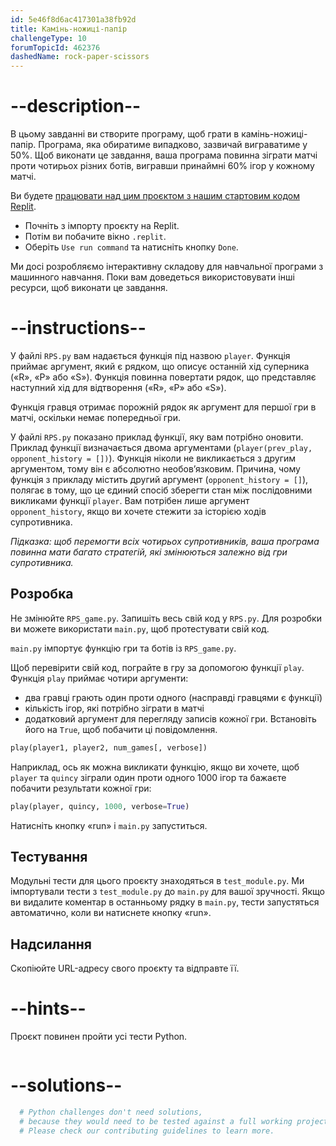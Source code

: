```yaml
---
id: 5e46f8d6ac417301a38fb92d
title: Камінь-ножиці-папір
challengeType: 10
forumTopicId: 462376
dashedName: rock-paper-scissors
---
```


# --description--

В цьому завданні ви створите програму, щоб грати в камінь-ножиці-папір. Програма, яка обиратиме випадково, зазвичай виграватиме у 50%. Щоб виконати це завдання, ваша програма повинна зіграти матчі проти чотирьох різних ботів, вигравши принаймні 60% ігор у кожному матчі.

Ви будете <a href="https://replit.com/github/topcoder-platform/boilerplate-rock-paper-scissors" target="_blank" rel="noopener noreferrer nofollow">працювати над цим проєктом з нашим стартовим кодом Replit</a>.

-   Почніть з імпорту проєкту на Replit.
-   Потім ви побачите вікно `.replit`.
-   Оберіть `Use run command` та натисніть кнопку `Done`.

Ми досі розробляємо інтерактивну складову для навчальної програми з машинного навчання. Поки вам доведеться використовувати інші ресурси, щоб виконати це завдання.

# --instructions--

У файлі `RPS.py` вам надається функція під назвою `player`. Функція приймає аргумент, який є рядком, що описує останній хід суперника («R», «P» або «S»). Функція повинна повертати рядок, що представляє наступний хід для відтворення («R», «P» або «S»).

Функція гравця отримає порожній рядок як аргумент для першої гри в матчі, оскільки немає попередньої гри.

У файлі `RPS.py` показано приклад функції, яку вам потрібно оновити. Приклад функції визначається двома аргументами (`player(prev_play, opponent_history = [])`). Функція ніколи не викликається з другим аргументом, тому він є абсолютно необов’язковим. Причина, чому функція з прикладу містить другий аргумент (`opponent_history = []`), полягає в тому, що це єдиний спосіб зберегти стан між послідовними викликами функції `player`. Вам потрібен лише аргумент `opponent_history`, якщо ви хочете стежити за історією ходів супротивника.

*Підказка: щоб перемогти всіх чотирьох супротивників, ваша програма повинна мати багато стратегій, які змінюються залежно від гри супротивника.*

## Розробка

Не змінюйте `RPS_game.py`. Запишіть весь свій код у `RPS.py`. Для розробки ви можете використати `main.py`, щоб протестувати свій код.

`main.py` імпортує функцію гри та ботів із `RPS_game.py`.

Щоб перевірити свій код, пограйте в гру за допомогою функції `play`. Функція `play` приймає чотири аргументи:

- два гравці грають один проти одного (насправді гравцями є функції)
- кількість ігор, які потрібно зіграти в матчі
- додатковий аргумент для перегляду записів кожної гри. Встановіть його на `True`, щоб побачити ці повідомлення.

```py
play(player1, player2, num_games[, verbose])
```

Наприклад, ось як можна викликати функцію, якщо ви хочете, щоб `player` та `quincy` зіграли один проти одного 1000 ігор та бажаєте побачити результати кожної гри:

```py
play(player, quincy, 1000, verbose=True)
```

Натисніть кнопку «run» і `main.py` запуститься.

## Тестування

Модульні тести для цього проєкту знаходяться в `test_module.py`. Ми імпортували тести з `test_module.py` до `main.py` для вашої зручності. Якщо ви видалите коментар в останньому рядку в `main.py`, тести запустяться автоматично, коли ви натиснете кнопку «run».

## Надсилання

Скопіюйте URL-адресу свого проєкту та відправте її.

# --hints--

Проєкт повинен пройти усі тести Python.

```js

```

# --solutions--

```py
  # Python challenges don't need solutions,
  # because they would need to be tested against a full working project.
  # Please check our contributing guidelines to learn more.
```
